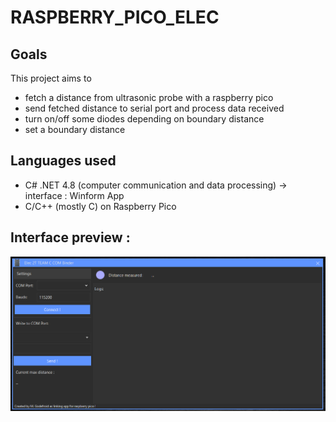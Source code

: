 # RASPBERRY_PICO_ELEC

## Goals

This project aims to 
* fetch a distance from ultrasonic probe with a raspberry pico
* send fetched distance to serial port and process data received
* turn on/off some diodes depending on boundary distance
* set a boundary distance

## Languages used

* C# .NET 4.8 (computer communication and data processing) -> interface : Winform App
* C/C++ (mostly C) on Raspberry Pico


## Interface preview :

![PIC](https://github.com/HE201931/RASPBERRY_PICO_ELEC/blob/main/IMG/8.png?raw=true)
